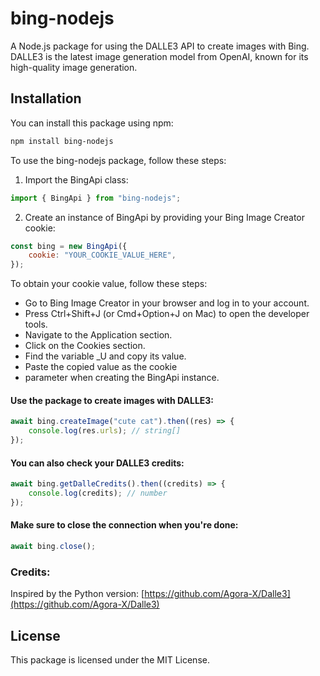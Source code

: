 # bing-nodejs

A Node.js package for using the DALLE3 API to create images with Bing. DALLE3 is the latest image generation model from OpenAI, known for its high-quality image generation.

## Installation

You can install this package using npm:

```bash
npm install bing-nodejs
```

To use the bing-nodejs package, follow these steps:

1. Import the BingApi class:
```js
import { BingApi } from "bing-nodejs";
```

2. Create an instance of BingApi by providing your Bing Image Creator cookie:

```js
const bing = new BingApi({
    cookie: "YOUR_COOKIE_VALUE_HERE",
});
```

To obtain your cookie value, follow these steps:

- Go to Bing Image Creator in your browser and log in to your account.
- Press Ctrl+Shift+J (or Cmd+Option+J on Mac) to open the developer tools.
- Navigate to the Application section.
- Click on the Cookies section.
- Find the variable _U and copy its value.
- Paste the copied value as the cookie 
- parameter when creating the BingApi instance.

#### Use the package to create images with DALLE3:
```js
await bing.createImage("cute cat").then((res) => {
    console.log(res.urls); // string[]
});
```

#### You can also check your DALLE3 credits:
```js
await bing.getDalleCredits().then((credits) => {
    console.log(credits); // number
});
```

#### Make sure to close the connection when you're done:
```js
await bing.close();
```


### Credits:
Inspired by the Python version: [https://github.com/Agora-X/Dalle3](https://github.com/Agora-X/Dalle3)

## License
This package is licensed under the MIT License.